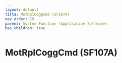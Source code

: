 ```yaml
---
layout: default
title: MotRplCoggCmd (SF107A)
nav_order: 29
parent: System Function (Applicative Software)
has_children: true
---
```

# MotRplCoggCmd (SF107A)
